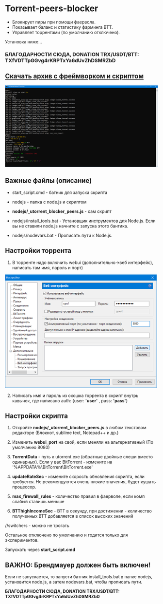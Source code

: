 # Torrent-peers-blocker

* Блокирует пиры при помощи фаервола. 
* Показывает баланс и статистику фарминга BTT.
* Управляет торрентами (по умолчанию отключено).

Установка ниже...

<h3><b>БЛАГОДАРНОСТИ СЮДА, DONATION TRX/USDT/BTT: TXfVDTTpGGvg4rKRPTxYa6dUvZhDSMRZbD </b></h3>

<h2><a href="https://github.com/ChervyachokMigo/Torrent-peers-blocker/releases/download/release/torrent_peer_blocker.rar">Скачать архив с фреймворком и скриптом</a></h2>

<img width=900 src="https://github.com/ChervyachokMigo/Torrent-peers-blocker/blob/main/screenshot_preview.png?raw=true"/>

<h2>Важные файлы (описание)</h2>

* start_script.cmd - батник для запуска скрипта

* nodejs - папка с node.js и скриптом
* <b>nodejs/_utorrent_blocker_peers.js</b> - сам скрипт
* nodejs/install_tools.bat - Установщик инструментов для Node.js. Если вы не ставили node.js начните с запуска этого бантика.
* nodejs/nodevars.bat - Прописать пути к Node.js.

<h2>Настройки торрента</h2>

1. В торренте надо включить webui (дополнительно->веб интерфейс), написать там имя, пароль и порт)

<img width=500 src="https://github.com/ChervyachokMigo/Torrent-peers-blocker/blob/main/webui_settings.png"/>

2. Написать имя и пароль из окошка торрента в скрипт внутрь кавычек, где написано auth: {user: <b>'user'</b> , pass: <b>'pass'</b>} 

<h2>Настройки скрипта</h2>

1. Откройте <b>nodejs/_utorrent_blocker_peers.js</b> в любом текстовом редакторе (Блокнот, sublime text, Notepad++ и др.)

2. Изменить <b>webui_port</b> на свой, если меняли на альтернативный (По умолчанию 8080)

3. <b>TorrentData</b> - путь к utorrent.exe (обратные двойные слеши вместо одинарных). Если у вас BitTorrent - измените на '%APPDATA%\\BitTorrent\\BitTorrent.exe' 

4. <b>updateRateSec</b> - измените скорость обновления скрипта, если требуется. Не рекомендуются очень низкие значения, будет кушать процессор.

5. <b>max_firewall_rules</b> - количество правил в фаерволе, если комп слабый ставишь меньше

6. <b>BTThighIncomeSec</b> - BTT в секунду, при достижении - количество полученных BTT добавляется в список высоких значений

//switchers - можно не трогать

Остальное отключено по умолчанию и годится только для экспериментов.

Запускать через <b>start_script.cmd</b>

<h2><b>ВАЖНО: Брендмауер должен быть включен!</b></h2>

Если не запускается, то запусти батник install_tools.bat в папке nodejs, установится node.js, а затем nodevars.bat, чтобы прописать пути.

<b>БЛАГОДАРНОСТИ СЮДА, DONATION TRX/USDT/BTT: TXfVDTTpGGvg4rKRPTxYa6dUvZhDSMRZbD </b>
